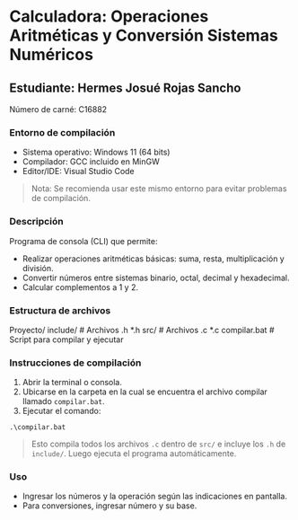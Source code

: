 # Calculadora: Operaciones Aritméticas y Conversión Sistemas Numéricos
## Estudiante: Hermes Josué Rojas Sancho

Número de carné: C16882

### Entorno de compilación
- Sistema operativo: Windows 11 (64 bits)
- Compilador: GCC incluido en MinGW
- Editor/IDE: Visual Studio Code

> Nota: Se recomienda usar este mismo entorno para evitar problemas de compilación.

### Descripción
Programa de consola (CLI) que permite:
- Realizar operaciones aritméticas básicas: suma, resta, multiplicación y división.
- Convertir números entre sistemas binario, octal, decimal y hexadecimal.
- Calcular complementos a 1 y 2.

### Estructura de archivos
Proyecto/
    include/      # Archivos .h
        *.h
    src/          # Archivos .c
        *.c
    compilar.bat  # Script para compilar y ejecutar

### Instrucciones de compilación
1. Abrir la terminal o consola.
2. Ubicarse en la carpeta en la cual se encuentra el archivo compilar llamado `compilar.bat`.
3. Ejecutar el comando:

```
.\compilar.bat
```
> Esto compila todos los archivos `.c` dentro de `src/` e incluye los `.h` de `include/`. Luego ejecuta el programa automáticamente.

### Uso
- Ingresar los números y la operación según las indicaciones en pantalla.
- Para conversiones, ingresar número y su base.
